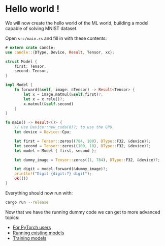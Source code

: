 # Hello world !

We will now create the hello world of the ML world, building a model capable of solving MNIST dataset.

Open `src/main.rs` and fill in with these contents:

```rust
# extern crate candle;
use candle::{DType, Device, Result, Tensor, xx};

struct Model {
    first: Tensor,
    second: Tensor,
}

impl Model {
    fn forward(&self, image: &Tensor) -> Result<Tensor> {
        let x = image.matmul(&self.first)?;
        let x = x.relu()?;
        x.matmul(&self.second)
    }
}

fn main() -> Result<()> {
    // Use Device::new_cuda(0)?; to use the GPU.
    let device = Device::Cpu;

    let first = Tensor::zeros((784, 100), DType::F32, &device)?;
    let second = Tensor::zeros((100, 10), DType::F32, &device)?;
    let model = Model { first, second };

    let dummy_image = Tensor::zeros((1, 784), DType::F32, &device)?;

    let digit = model.forward(&dummy_image)?;
    println!("Digit {digit:?} digit");
    Ok(())
}
```

Everything should now run with:

```bash
cargo run --release
```

Now that we have the running dummy code we can get to more advanced topics:


- [For PyTorch users](./guide/cheatsheet.md)
- [Running existing models](./inference/README.md)
- [Training models](./training/README.md)


